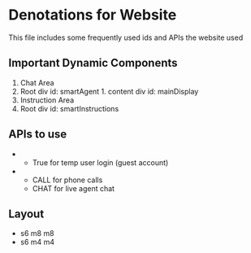 # Denotations for Website
This file includes some frequently used ids and APIs the website used
## Important Dynamic Components
1. Chat Area
  1. Root div id: smartAgent
    1. content div id: mainDisplay
2. Instruction Area
  1. Root div id: smartInstructions
## APIs to use
* [GET]: temporaryUserLogin
  * True for temp user login (guest account)
* [POST]: initiateSupportType
  * CALL for phone calls
  * CHAT for live agent chat
## Layout
* s6 m8 m8
* s6 m4 m4